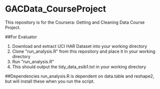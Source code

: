 # GACData_CourseProject
This repository is for the Coursera: Getting and Cleaning Data Course Project. 

##For Evaluator
1. Download and extract UCI HAR Dataset into your working directory
2. Clone "run_analysis.R" from this repository and place it in your working directory
3. Run "run_analysis.R" 
4. This should output the tidy_data_esib1.txt in your working directory

##Dependencies
run_analysis.R is dependent on data.table and reshape2, but will install these when you run the script. 

